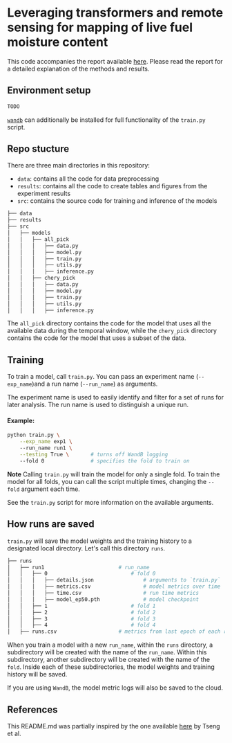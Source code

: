# Leveraging transformers and remote sensing for mapping of live fuel moisture content

This code accompanies the report available [here](https://docs.google.com/document/d/1wP6Jd8b0rMYvZIPV4YHrxTVGuNYRcSZ8DwVss0O-VbI/edit?usp=sharing). Please read the report for a detailed explanation of the methods and results.

## Environment setup
```bash
TODO
```
[`wandb`](https://pypi.org/project/wandb/) can additionally be installed for full functionality of the `train.py` script.

## Repo stucture

There are three main directories in this repository:
- `data`: contains all the code for data preprocessing
- `results`: contains all the code to create tables and figures from the experiment results
- `src`: contains the source code for training and inference of the models

```bash
├── data
├── results
├── src
│   ├── models
│   │   ├── all_pick
│   │   │   ├── data.py
│   │   │   ├── model.py
│   │   │   ├── train.py
│   │   │   ├── utils.py
│   │   │   ├── inference.py
│   │   ├── chery_pick
│   │   │   ├── data.py
│   │   │   ├── model.py
│   │   │   ├── train.py
│   │   │   ├── utils.py
│   │   │   ├── inference.py
```
The `all_pick` directory contains the code for the model that uses all the available data during the temporal window, while the `chery_pick` directory contains the code for the model that uses a subset of the data.

## Training

To train a model, call `train.py`. You can pass an experiment name (`--exp_name`)and a run name (`--run_name`) as arguments. 

The experiment name is used to easily identify and filter for a set of runs for later analysis. The run name is used to distinguish a unique run.

#### Example: 
```bash
python train.py \
    --exp_name exp1 \  
    --run_name run1 \
    --testing True \       # turns off WandB logging
    --fold 0               # specifies the fold to train on
```

**Note** Calling `train.py` will train the model for only a single fold. To train the model for all folds, you can call the script multiple times, changing the `--fold` argument each time.

See the `train.py` script for more information on the available arguments.

## How runs are saved

`train.py` will save the model weights and the training history to a designated local directory. Let's call this directory `runs`. 

```bash
├── runs
│   ├── run1                        # run_name
│   │   ├── 0                           # fold 0
│   │   │   ├── details.json                # arguments to `train.py`
│   │   │   ├── metrics.csv                 # model metrics over time
│   │   │   ├── time.csv                    # run time metrics
│   │   │   ├── model_ep50.pth              # model checkpoint
│   │   ├── 1                           # fold 1
│   │   ├── 2                           # fold 2
│   │   ├── 3                           # fold 3
│   │   ├── 4                           # fold 4
│   ├── runs.csv                    # metrics from last epoch of each run
```




When you train a model with a new `run_name`, within the `runs` directory, a subdirectory will be created with the name of the `run_name`. Within this subdirectory, another subdirectory will be created with the name of the `fold`. Inside each of these subdirectories, the model weights and training history will be saved.

If you are using `WandB`, the model metric logs will also be saved to the cloud. 


## References

This README.md was partially inspired by the one available [here](https://github.com/nasaharvest/presto) by Tseng et al.